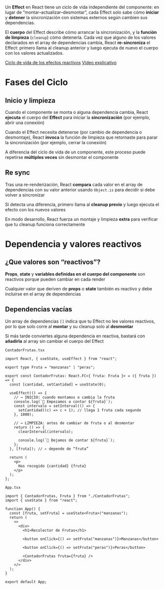 Un **Effect** en React tiene un ciclo de vida independiente del componente: en lugar de “montar–actualizar–desmontar”, cada Effect solo sabe cómo **iniciar** y **detener** la sincronización con sistemas externos según cambien sus dependencias.

El **cuerpo** del Effect describe cómo arrancar la sincronización, y la **función de limpieza** (`cleanup`) cómo detenerla. Cada vez que alguno de los valores declarados en el array de dependencias cambia, React **re-sincroniza** el Effect: primero llama al cleanup anterior y luego ejecuta de nuevo el cuerpo con los valores actualizados.

[Ciclo de vida de los efectos reactivos](https://react.dev/learn/lifecycle-of-reactive-effects)
[Video explicativo](https://www.youtube.com/watch?v=kKVVan3EGoU)
# Fases del Ciclo

## Inicio y limpieza
Cuando el componente se monta o alguna dependencia cambia, React **ejecuta** el cuerpo del **Effect** para iniciar la **sincronización** (por ejemplo, abrir una conexión)

Cuando el Effect necesita detenerse (por cambio de dependencia o desmontaje), React **invoca** la función de limpieza que retornaste para parar la sincronización (por ejemplo, cerrar la conexión)

A diferencia del ciclo de vida de un componente, este proceso puede repetirse **múltiples veces** sin desmontar el componente
## Re sync
Tras una re-renderización, React **compara** cada valor en el array de dependencias con su valor anterior usando `Object.is` para decidir si debe volver a sincronizar

Si detecta una diferencia, primero llama al **cleanup previo** y luego ejecuta el efecto con los nuevos valores

En modo desarrollo, React fuerza un montaje y limpieza **extra** para verificar que tu cleanup funciona correctamente


# Dependencia y valores reactivos

## ¿Que valores son “reactivos”?
**Props**, **state** y **variables definidas en el cuerpo del componente** son reactivos porque pueden cambiar en cada render

Cualquier valor que deriven de **props** o **state** también es reactivo y debe incluirse en el array de dependencias

## Dependencias vacías
Un array de dependencias `[]` indica que tu Effect no lee valores reactivos, por lo que solo corre al **montar** y su cleanup solo al **desmontar**

Si más tarde conviertes alguna dependencia en reactiva, bastará con **añadirla** al array sin cambiar el cuerpo del Effect


`ContadorFrutas.tsx`
```tsx
import React, { useState, useEffect } from "react";

export type Fruta = "manzanas" | "peras";

export const ContadorFrutas: React.FC<{ fruta: Fruta }> = ({ fruta }) => {
  const [cantidad, setCantidad] = useState(0);

  useEffect(() => {
    // → INICIO: cuando montamos o cambia la fruta
    console.log(`🌱 Empezamos a contar ${fruta}`);
    const intervalo = setInterval(() => {
      setCantidad((c) => c + 1); // llega 1 fruta cada segundo
    }, 1000);

    // → LIMPIEZA: antes de cambiar de fruta o al desmontar
    return () => {
      clearInterval(intervalo);

      console.log(`🛑 Dejamos de contar ${fruta}`);
    };
  }, [fruta]); // ← depende de “fruta”

  return (
    <p>
      Has recogido {cantidad} {fruta}
    </p>
  );
};

```


`App.tsx`
```tsx
import { ContadorFrutas, Fruta } from "./ContadorFrutas";
import { useState } from "react";

function App() {
  const [fruta, setFruta] = useState<Fruta>("manzanas");
  return (
    <>
      <div>
        <h1>Recolector de Frutas</h1>

        <button onClick={() => setFruta("manzanas")}>Manzanas</button>

        <button onClick={() => setFruta("peras")}>Peras</button>

        <ContadorFrutas fruta={fruta} />
      </div>
    </>
  );
}

export default App;

```

